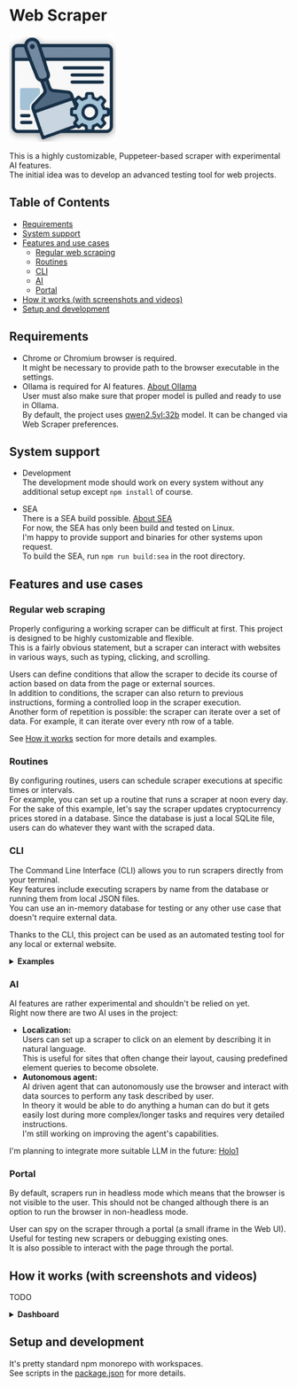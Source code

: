 # Web Scraper

<img src="images/icon.png" alt="Web Scraper" width="192" />

This is a highly customizable, Puppeteer-based scraper with experimental AI features.\
The initial idea was to develop an advanced testing tool for web projects.

## Table of Contents

- [Requirements](#requirements)
- [System support](#system-support)
- [Features and use cases](#features-and-use-cases)
  - [Regular web scraping](#regular-web-scraping)
  - [Routines](#routines)
  - [CLI](#cli)
  - [AI](#ai)
  - [Portal](#portal)
- [How it works (with screenshots and videos)](#how-it-works-with-screenshots-and-videos)
- [Setup and development](#setup-and-development)

## Requirements

- Chrome or Chromium browser is required.\
It might be necessary to provide path to the browser executable in the settings.
- Ollama is required for AI features. [About Ollama](https://ollama.ai/)\
User must also make sure that proper model is pulled and ready to use in Ollama.\
By default, the project uses [qwen2.5vl:32b](https://ollama.com/library/qwen2.5vl) model. It can be changed via Web Scraper preferences.

## System support

- Development\
The development mode should work on every system without any additional setup except `npm install` of course.

- SEA\
There is a SEA build possible. [About SEA](https://nodejs.org/api/single-executable-applications.html)\
For now, the SEA has only been build and tested on Linux.\
I'm happy to provide support and binaries for other systems upon request.\
To build the SEA, run `npm run build:sea` in the root directory.

## Features and use cases

### Regular web scraping

Properly configuring a working scraper can be difficult at first.
This project is designed to be highly customizable and flexible.\
This is a fairly obvious statement, but a scraper can interact with websites in various ways, such as typing, clicking, and scrolling.

Users can define conditions that allow the scraper to decide its course of action based on data from the page or external sources.\
In addition to conditions, the scraper can also return to previous instructions, forming a controlled loop in the scraper execution.\
Another form of repetition is possible: the scraper can iterate over a set of data. For example, it can iterate over every nth row of a table.

See [How it works](#how-it-works-with-screenshots-and-videos) section for more details and examples.

### Routines

By configuring routines, users can schedule scraper executions at specific times or intervals.\
For example, you can set up a routine that runs a scraper at noon every day. For the sake of this example, let's say the scraper updates cryptocurrency prices stored in a database. Since the database is just a local SQLite file, users can do whatever they want with the scraped data.

### CLI

The Command Line Interface (CLI) allows you to run scrapers directly from your terminal.\
Key features include executing scrapers by name from the database or running them from local JSON files.\
You can use an in-memory database for testing or any other use case that doesn't require external data.

Thanks to the CLI, this project can be used as an automated testing tool for any local or external website.

<details>
  <summary><b>Examples</b></summary>

- Execute a scraper from the database by name:\
**`web-scraper execute-scraper --scraper "My Scraper" --silent`**\
Note *`--silent`* flag. It is used to avoid printing logs to the console. Only scraper output will be printed which allows to process it in bash scripts. There is a dedicated scraper instruction for such use case.

- Execute a scraper from a local JSON file with an iterator:\
**`web-scraper execute-scraper --scraper /path/to/scraper.json --iterator '{"type":"entire-set","dataSourceName":"some-data"}'`**

- Run a scraper using an in-memory database for a clean test run:\
**`web-scraper execute-scraper --scraper "My Scraper" --inMemoryDatabase`**

</details>

### AI

AI features are rather experimental and shouldn't be relied on yet.\
Right now there are two AI uses in the project:

- **Localization:**\
Users can set up a scraper to click on an element by describing it in natural language.\
This is useful for sites that often change their layout, causing predefined element queries to become obsolete.
- **Autonomous agent:**\
AI driven agent that can autonomously use the browser and interact with data sources to perform any task described by user.\
In theory it would be able to do anything a human can do but it gets easily lost during more complex/longer tasks and requires very detailed instructions.\
I'm still working on improving the agent's capabilities.

I'm planning to integrate more suitable LLM in the future: [Holo1](https://huggingface.co/Hcompany/Holo1-7B)

### Portal

By default, scrapers run in headless mode which means that the browser is not visible to the user. This should not be changed although there is an option to run the browser in non-headless mode.

User can spy on the scraper through a portal (a small iframe in the Web UI).\
Useful for testing new scrapers or debugging existing ones.\
It is also possible to interact with the page through the portal.

## How it works (with screenshots and videos)

TODO

<details>
  <summary><b>Dashboard</b></summary>

![Dashboard](images/dashboard.webp)
</details>

## Setup and development

It's pretty standard npm monorepo with workspaces.\
See scripts in the [package.json](./package.json) for more details.
